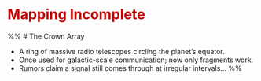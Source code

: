 # <font color="#c00000">Mapping Incomplete</font>
%% # The Crown Array
- A ring of massive radio telescopes circling the planet’s equator.
- Once used for galactic-scale communication; now only fragments work.
- Rumors claim a signal still comes through at irregular intervals… %%